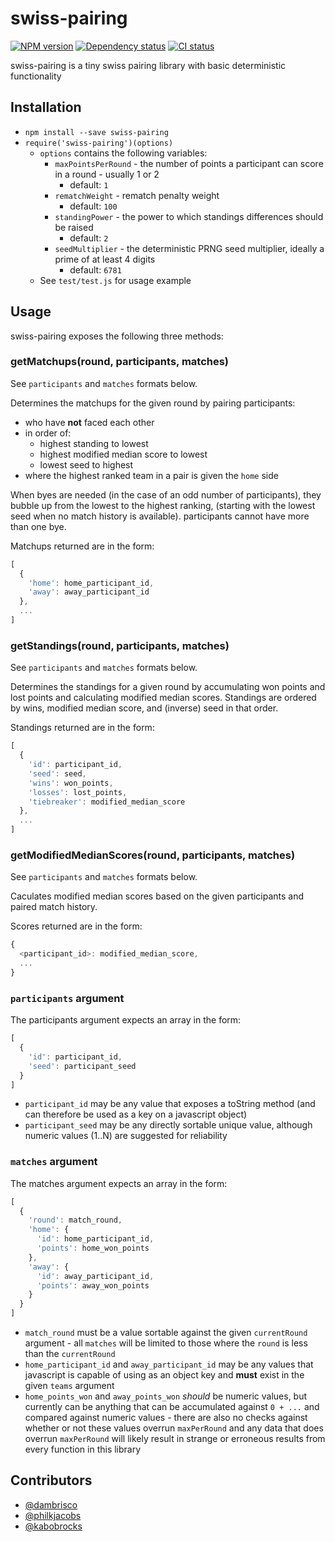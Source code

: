 # swiss-pairing

[![NPM version](https://img.shields.io/npm/v/swiss-pairing?logo=npm)](https://npmjs.org/package/swiss-pairing "View this project on NPM")
[![Dependency status](https://img.shields.io/librariesio/github/dambrisco/swiss-pairing?logo=librariesio)](https://libraries.io/github/dambrisco/swiss-pairing "View this project on Libraries.io")
[![CI status](https://img.shields.io/github/actions/workflow/status/dambrisco/swiss-pairing/node.js.yml?logo=github)](https://github.com/dambrisco/swiss-pairing/actions/workflows/node.js.yml?query=branch%3Atrunk "View this project's CI run history")


swiss-pairing is a tiny swiss pairing library with basic deterministic functionality

## Installation

* `npm install --save swiss-pairing`
* `require('swiss-pairing')(options)`
  * `options` contains the following variables:
    * `maxPointsPerRound` - the number of points a participant can score in a
      round - usually 1 or 2
      * default: `1`
    * `rematchWeight` - rematch penalty weight
      * default: `100`
    * `standingPower` - the power to which standings differences should be
      raised
      * default: `2`
    * `seedMultiplier` - the deterministic PRNG seed multiplier, ideally a prime
      of at least 4 digits
      * default: `6781`
  * See `test/test.js` for usage example

## Usage

swiss-pairing exposes the following three methods:

### getMatchups(round, participants, matches)

See `participants` and `matches` formats below.

Determines the matchups for the given round by pairing participants:

* who have **not** faced each other
* in order of:
  * highest standing to lowest
  * highest modified median score to lowest
  * lowest seed to highest
* where the highest ranked team in a pair is given the `home` side

When byes are needed (in the case of an odd number of participants), they bubble
up from the lowest to the highest ranking, (starting with the lowest seed when
no match history is available). participants cannot have more than one bye.

Matchups returned are in the form:

```javascript
[
  {
    'home': home_participant_id,
    'away': away_participant_id
  },
  ...
]
```

### getStandings(round, participants, matches)

See `participants` and `matches` formats below.

Determines the standings for a given round by accumulating won points and lost
points and calculating modified median scores. Standings are ordered by wins,
modified median score, and (inverse) seed in that order.

Standings returned are in the form:

```javascript
[
  {
    'id': participant_id,
    'seed': seed,
    'wins': won_points,
    'losses': lost_points,
    'tiebreaker': modified_median_score
  },
  ...
]
```

### getModifiedMedianScores(round, participants, matches)

See `participants` and `matches` formats below.

Caculates modified median scores based on the given participants and paired
match history.

Scores returned are in the form:

```javascript
{
  <participant_id>: modified_median_score,
  ...
}
```

### `participants` argument

The participants argument expects an array in the form:

```javascript
[
  {
    'id': participant_id,
    'seed': participant_seed
  }
]
```

* `participant_id` may be any value that exposes a toString method (and can
therefore be used as a key on a javascript object)
* `participant_seed` may be any directly sortable unique value, although numeric values (1..N)
are suggested for reliability

### `matches` argument

The matches argument expects an array in the form:

```javascript
[
  {
    'round': match_round,
    'home': {
      'id': home_participant_id,
      'points': home_won_points
    },
    'away': {
      'id': away_participant_id,
      'points': away_won_points
    }
  }
]
```

* `match_round` must be a value sortable against the given `currentRound`
argument - all `matches` will be limited to those where the `round` is less than
the `currentRound`
* `home_participant_id` and `away_participant_id` may be any values that
javascript is capable of using as an object key and **must** exist in the given
`teams` argument
* `home_points_won` and `away_points_won` *should* be numeric values, but
currently can be anything that can be accumulated against `0 + ...` and compared
against numeric values - there are also no checks against whether or not these
values overrun `maxPerRound` and any data that does overrun `maxPerRound` will
likely result in strange or erroneous results from every function in this
library

## Contributors
* [@dambrisco](https://github.com/dambrisco)
* [@philkjacobs](https://github.com/philkjacobs)
* [@kabobrocks](https://github.com/kabobrocks)
